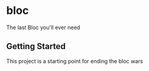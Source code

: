 # bloc

The last Bloc you'll ever need

## Getting Started

This project is a starting point for ending the bloc wars